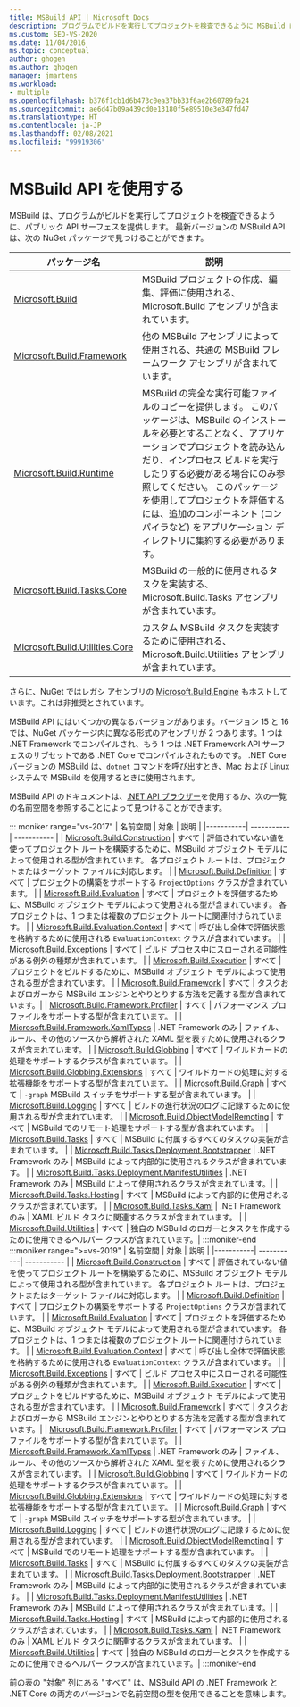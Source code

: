 ```yaml
---
title: MSBuild API | Microsoft Docs
description: プログラムでビルドを実行してプロジェクトを検査できるように MSBuild によって提供されるパブリック API サーフェスについて説明します。
ms.custom: SEO-VS-2020
ms.date: 11/04/2016
ms.topic: conceptual
author: ghogen
ms.author: ghogen
manager: jmartens
ms.workload:
- multiple
ms.openlocfilehash: b376f1cb1d6b473c0ea37bb33f6ae2b60789fa24
ms.sourcegitcommit: ae6d47b09a439cd0e13180f5e89510e3e347fd47
ms.translationtype: HT
ms.contentlocale: ja-JP
ms.lasthandoff: 02/08/2021
ms.locfileid: "99919306"
---
```

# <a name="use-the-msbuild-api"></a>MSBuild API を使用する

MSBuild は、プログラムがビルドを実行してプロジェクトを検査できるように、パブリック API サーフェスを提供します。 最新バージョンの MSBuild API は、次の NuGet パッケージで見つけることができます。

| パッケージ名 | 説明 |
| ------------ | ----------- |
| [Microsoft.Build](https://www.nuget.org/packages/Microsoft.Build) | MSBuild プロジェクトの作成、編集、評価に使用される、Microsoft.Build アセンブリが含まれています。|
| [Microsoft.Build.Framework](https://www.nuget.org/packages/Microsoft.Build.Framework)| 他の MSBuild アセンブリによって使用される、共通の MSBuild フレームワーク アセンブリが含まれています。 |
| [Microsoft.Build.Runtime](https://www.nuget.org/packages/Microsoft.Build.Runtime) | MSBuild の完全な実行可能ファイルのコピーを提供します。 このパッケージは、MSBuild のインストールを必要とすることなく、アプリケーションでプロジェクトを読み込んだり、インプロセス ビルドを実行したりする必要がある場合にのみ参照してください。 このパッケージを使用してプロジェクトを評価するには、追加のコンポーネント (コンパイラなど) をアプリケーション ディレクトリに集約する必要があります。 |
| [Microsoft.Build.Tasks.Core](https://www.nuget.org/packages/Microsoft.Build.Tasks.Core) | MSBuild の一般的に使用されるタスクを実装する、Microsoft.Build.Tasks アセンブリが含まれています。 |
| [Microsoft.Build.Utilities.Core](https://www.nuget.org/packages/Microsoft.Build.Utilities.Core) | カスタム MSBuild タスクを実装するために使用される、Microsoft.Build.Utilities アセンブリが含まれています。 |

さらに、NuGet ではレガシ アセンブリの [Microsoft.Build.Engine](https://www.nuget.org/packages/Microsoft.Build.Engine) もホストしています。これは非推奨とされています。

MSBuild API にはいくつかの異なるバージョンがあります。バージョン 15 と 16 では、NuGet パッケージ内に異なる形式のアセンブリが 2 つあります。1 つは .NET Framework でコンパイルされ、もう 1 つは .NET Framework API サーフェスのサブセットである .NET Core でコンパイルされたものです。  .NET Core バージョンの MSBuild は、`dotnet` コマンドを呼び出すとき、Mac および Linux システムで MSBuild を使用するときに使用されます。

MSBuild API のドキュメントは、[.NET API ブラウザー](/dotnet/api)を使用するか、次の一覧の名前空間を参照することによって見つけることができます。

::: moniker range="vs-2017"
| 名前空間 | 対象 | 説明 |
|-----------| -----------| ----------- |
| [Microsoft.Build.Construction](/dotnet/api/Microsoft.Build.Construction?view=msbuild-15&preserve-view=true) | すべて |  評価されていない値を使ってプロジェクト ルートを構築するために、MSBuild オブジェクト モデルによって使用される型が含まれています。 各プロジェクト ルートは、プロジェクトまたはターゲット ファイルに対応します。 |
| [Microsoft.Build.Definition](/dotnet/api/Microsoft.Build.Definition?view=msbuild-15&preserve-view=true) | すべて | プロジェクトの構築をサポートする `ProjectOptions` クラスが含まれています。 |
| [Microsoft.Build.Evaluation](/dotnet/api/Microsoft.Build.Evaluation?view=msbuild-15&preserve-view=true) | すべて | プロジェクトを評価するために、MSBuild オブジェクト モデルによって使用される型が含まれています。 各プロジェクトは、1 つまたは複数のプロジェクト ルートに関連付けられています。 |
| [Microsoft.Build.Evaluation.Context](/dotnet/api/Microsoft.Build.Evaluation.Context?view=msbuild-15&preserve-view=true) | すべて | 呼び出し全体で評価状態を格納するために使用される `EvaluationContext` クラスが含まれています。 |
| [Microsoft.Build.Exceptions](/dotnet/api/Microsoft.Build.Exceptions?view=msbuild-15&preserve-view=true) | すべて | ビルド プロセス中にスローされる可能性がある例外の種類が含まれています。 |
| [Microsoft.Build.Execution](/dotnet/api/Microsoft.Build.Execution?view=msbuild-15&preserve-view=true) | すべて | プロジェクトをビルドするために、MSBuild オブジェクト モデルによって使用される型が含まれています。 |
| [Microsoft.Build.Framework](/dotnet/api/Microsoft.Build.Framework?view=msbuild-15&preserve-view=true) | すべて | タスクおよびロガーから MSBuild エンジンとやりとりする方法を定義する型が含まれています。|
| [Microsoft.Build.Framework.Profiler](/dotnet/api/Microsoft.Build.Framework.Profiler?view=msbuild-15&preserve-view=true) | すべて | パフォーマンス プロファイルをサポートする型が含まれています。 |
| [Microsoft.Build.Framework.XamlTypes](/dotnet/api/Microsoft.Build.Framework.XamlTypes?view=msbuild-15&preserve-view=true) | .NET Framework のみ | ファイル、ルール、その他のソースから解析された XAML 型を表すために使用されるクラスが含まれています。 |
| [Microsoft.Build.Globbing](/dotnet/api/Microsoft.Build.Globbing?view=msbuild-15&preserve-view=true) | すべて | ワイルドカードの処理をサポートするクラスが含まれています。 |
| [Microsoft.Build.Globbing.Extensions](/dotnet/api/Microsoft.Build.Globbing.Extensions?view=msbuild-15&preserve-view=true) | すべて | ワイルドカードの処理に対する拡張機能をサポートする型が含まれています。 |
| [Microsoft.Build.Graph](/dotnet/api/Microsoft.Build.Graph?view=msbuild-15&preserve-view=true) | すべて | `-graph` MSBuild スイッチをサポートする型が含まれています。 |
| [Microsoft.Build.Logging](/dotnet/api/Microsoft.Build.Logging?view=msbuild-15&preserve-view=true) | すべて | ビルドの進行状況のログに記録するために使用される型が含まれています。 |
| [Microsoft.Build.ObjectModelRemoting](/dotnet/api/Microsoft.Build.ObjectModelRemoting?view=msbuild-15&preserve-view=true) | すべて | MSBuild でのリモート処理をサポートする型が含まれています。 |
| [Microsoft.Build.Tasks](/dotnet/api/Microsoft.Build.Tasks?view=msbuild-15&preserve-view=true) | すべて | MSBuild に付属するすべてのタスクの実装が含まれています。 |
| [Microsoft.Build.Tasks.Deployment.Bootstrapper](/dotnet/api/Microsoft.Build.Tasks.Deployment.Bootstrapper?view=msbuild-15&preserve-view=true) | .NET Framework のみ | MSBuild によって内部的に使用されるクラスが含まれています。 |
| [Microsoft.Build.Tasks.Deployment.ManifestUtilities](/dotnet/api/Microsoft.Build.Tasks.Deployment.ManifestUtilities?view=msbuild-15&preserve-view=true) | .NET Framework のみ | MSBuild によって使用されるクラスが含まれています。|
| [Microsoft.Build.Tasks.Hosting](/dotnet/api/Microsoft.Build.Tasks.Hosting?view=msbuild-15&preserve-view=true) | すべて | MSBuild によって内部的に使用されるクラスが含まれています。 |
| [Microsoft.Build.Tasks.Xaml](/dotnet/api/Microsoft.Build.Tasks.Xaml?view=msbuild-15&preserve-view=true) | .NET Framework のみ | XAML ビルド タスクに関連するクラスが含まれています。 |
| [Microsoft.Build.Utilities](/dotnet/api/Microsoft.Build.Utilities?view=msbuild-15&preserve-view=true) | すべて | 独自の MSBuild のロガーとタスクを作成するために使用できるヘルパー クラスが含まれています。|
:::moniker-end
:::moniker range=">=vs-2019"
| 名前空間 | 対象 | 説明 |
|-----------| -----------| ----------- |
| [Microsoft.Build.Construction](/dotnet/api/Microsoft.Build.Construction?view=msbuild-16&preserve-view=true) | すべて |  評価されていない値を使ってプロジェクト ルートを構築するために、MSBuild オブジェクト モデルによって使用される型が含まれています。 各プロジェクト ルートは、プロジェクトまたはターゲット ファイルに対応します。 |
| [Microsoft.Build.Definition](/dotnet/api/Microsoft.Build.Definition?view=msbuild-16&preserve-view=true) | すべて | プロジェクトの構築をサポートする `ProjectOptions` クラスが含まれています。 |
| [Microsoft.Build.Evaluation](/dotnet/api/Microsoft.Build.Evaluation?view=msbuild-16&preserve-view=true) | すべて | プロジェクトを評価するために、MSBuild オブジェクト モデルによって使用される型が含まれています。 各プロジェクトは、1 つまたは複数のプロジェクト ルートに関連付けられています。 |
| [Microsoft.Build.Evaluation.Context](/dotnet/api/Microsoft.Build.Evaluation.Context?view=msbuild-16&preserve-view=true) | すべて | 呼び出し全体で評価状態を格納するために使用される `EvaluationContext` クラスが含まれています。 |
| [Microsoft.Build.Exceptions](/dotnet/api/Microsoft.Build.Exceptions?view=msbuild-16&preserve-view=true) | すべて | ビルド プロセス中にスローされる可能性がある例外の種類が含まれています。 |
| [Microsoft.Build.Execution](/dotnet/api/Microsoft.Build.Execution?view=msbuild-16&preserve-view=true) | すべて | プロジェクトをビルドするために、MSBuild オブジェクト モデルによって使用される型が含まれています。 |
| [Microsoft.Build.Framework](/dotnet/api/Microsoft.Build.Framework?view=msbuild-16&preserve-view=true) | すべて | タスクおよびロガーから MSBuild エンジンとやりとりする方法を定義する型が含まれています。|
| [Microsoft.Build.Framework.Profiler](/dotnet/api/Microsoft.Build.Framework.Profiler?view=msbuild-16&preserve-view=true) | すべて | パフォーマンス プロファイルをサポートする型が含まれています。 |
| [Microsoft.Build.Framework.XamlTypes](/dotnet/api/Microsoft.Build.Framework.XamlTypes?view=msbuild-16&preserve-view=true) | .NET Framework のみ | ファイル、ルール、その他のソースから解析された XAML 型を表すために使用されるクラスが含まれています。 |
| [Microsoft.Build.Globbing](/dotnet/api/Microsoft.Build.Globbing?view=msbuild-16&preserve-view=true) | すべて | ワイルドカードの処理をサポートするクラスが含まれています。 |
| [Microsoft.Build.Globbing.Extensions](/dotnet/api/Microsoft.Build.Globbing.Extensions?view=msbuild-16&preserve-view=true) | すべて | ワイルドカードの処理に対する拡張機能をサポートする型が含まれています。 |
| [Microsoft.Build.Graph](/dotnet/api/Microsoft.Build.Graph?view=msbuild-16&preserve-view=true) | すべて | `-graph` MSBuild スイッチをサポートする型が含まれています。 |
| [Microsoft.Build.Logging](/dotnet/api/Microsoft.Build.Logging?view=msbuild-16&preserve-view=true) | すべて | ビルドの進行状況のログに記録するために使用される型が含まれています。 |
| [Microsoft.Build.ObjectModelRemoting](/dotnet/api/Microsoft.Build.ObjectModelRemoting?view=msbuild-16&preserve-view=true) | すべて | MSBuild でのリモート処理をサポートする型が含まれています。 |
| [Microsoft.Build.Tasks](/dotnet/api/Microsoft.Build.Tasks?view=msbuild-16&preserve-view=true) | すべて | MSBuild に付属するすべてのタスクの実装が含まれています。 |
| [Microsoft.Build.Tasks.Deployment.Bootstrapper](/dotnet/api/Microsoft.Build.Tasks.Deployment.Bootstrapper?view=msbuild-16&preserve-view=true) | .NET Framework のみ | MSBuild によって内部的に使用されるクラスが含まれています。 |
| [Microsoft.Build.Tasks.Deployment.ManifestUtilities](/dotnet/api/Microsoft.Build.Tasks.Deployment.ManifestUtilities?view=msbuild-16&preserve-view=true) | .NET Framework のみ | MSBuild によって使用されるクラスが含まれています。|
| [Microsoft.Build.Tasks.Hosting](/dotnet/api/Microsoft.Build.Tasks.Hosting?view=msbuild-16&preserve-view=true) | すべて | MSBuild によって内部的に使用されるクラスが含まれています。 |
| [Microsoft.Build.Tasks.Xaml](/dotnet/api/Microsoft.Build.Tasks.Xaml?view=msbuild-16&preserve-view=true) | .NET Framework のみ | XAML ビルド タスクに関連するクラスが含まれています。 |
| [Microsoft.Build.Utilities](/dotnet/api/Microsoft.Build.Utilities?view=msbuild-16&preserve-view=true) | すべて | 独自の MSBuild のロガーとタスクを作成するために使用できるヘルパー クラスが含まれています。|
:::moniker-end

前の表の "対象" 列にある "すべて" は、MSBuild API の .NET Framework と .NET Core の両方のバージョンで名前空間の型を使用できることを意味します。
